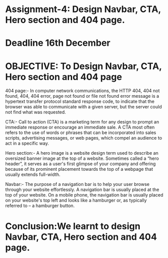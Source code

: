 # Assignment-4: Design Navbar, CTA, Hero section and 404 page.

# Deadline 16th December

# OBJECTIVE: To Design Navbar, CTA, Hero section and 404 page

404 page:-
    In computer network communications, the HTTP 404, 404 not found, 404, 404 error, page not found or file not found error message is a hypertext transfer protocol standard response code, to indicate that the browser was able to communicate with a given server, but the server could not find what was requested.

CTA:-
    Call to action (CTA) is a marketing term for any design to prompt an immediate response or encourage an immediate sale. A CTA most often refers to the use of words or phrases that can be incorporated into sales scripts, advertising messages, or web pages, which compel an audience to act in a specific way.

Hero section:-
    A hero image is a website design term used to describe an oversized banner image at the top of a website. Sometimes called a “hero header”, it serves as a user's first glimpse of your company and offering because of its prominent placement towards the top of a webpage that usually extends full-width.

Navbar:-
    The purpose of a navigation bar is to help your user browse through your website effortlessly. A navigation bar is usually placed at the top of your website. On a mobile phone, the navigation bar is usually placed on your website's top left and looks like a hamburger or, as typically referred to – a hamburger button.

# Conclusion:We learnt to design Navbar, CTA, Hero section and 404 page.